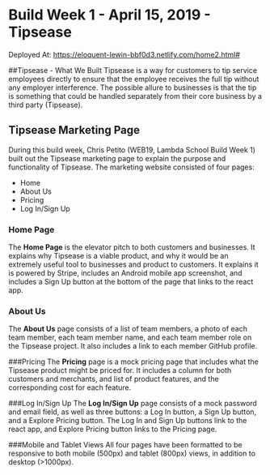 # Build Week 1 - April 15, 2019 - Tipsease
Deployed At: https://eloquent-lewin-bbf0d3.netlify.com/home2.html#

##Tipsease - What We Built
Tipsease is a way for customers to tip service employees directly to ensure that the employee receives the full tip without any employer interference. The possible allure to businesses is that the tip is something that could be handled separately from their core business by a third party (Tipsease).

## Tipsease Marketing Page
During this build week, Chris Petito (WEB19, Lambda School Build Week 1) built out the Tipsease marketing page to explain the purpose and functionality of Tipsease. The marketing website consisted of four pages:
- Home
- About Us
- Pricing
- Log In/Sign Up

### Home Page
The **Home Page** is the elevator pitch to both customers and businesses. It explains why Tipsease is a viable product, and why it would be an extremely useful tool to businesses and product to customers. It explains it is powered by Stripe, includes an Android mobile app screenshot, and includes a Sign Up button at the bottom of the page that links to the react app.

### About Us
The **About Us** page consists of a list of team members, a photo of each team member, each team member name, and each team member role on the Tipsease project. It also includes a link to each member GitHub profile.

###Pricing 
The **Pricing** page is a mock pricing page that includes what the Tipsease product might be priced for. It includes a column for both customers and merchants, and list of product features, and the corresponding cost for each feature.

###Log In/Sign Up
The **Log In/Sign Up** page consists of a mock password and email field, as well as three buttons: a Log In button, a Sign Up button, and a Explore Pricing button. The Log In and Sign Up buttons link to the react app, and Explore Pricing button links to the Pricing page.

###Mobile and Tablet Views
All four pages have been formatted to be responsive to both mobile (500px) and tablet (800px) views, in addition to desktop (>1000px).